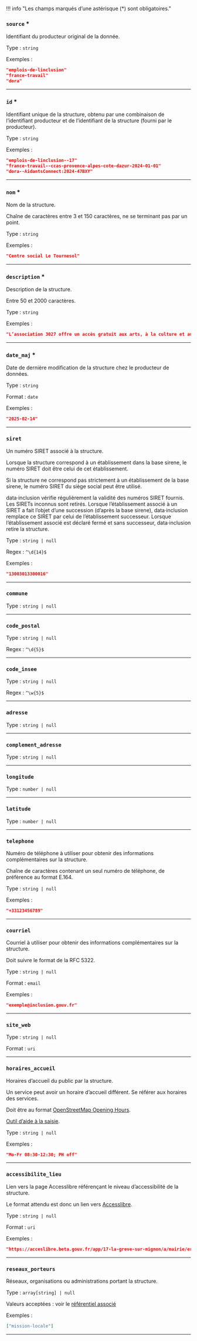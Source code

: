 !!! info "Les champs marqués d’une astérisque (*) sont obligatoires."



### `source` *

Identifiant du producteur original de la donnée.



Type : `string`










Exemples :

```json
"emplois-de-linclusion"
"france-travail"
"dora"

```

---

### `id` *

Identifiant unique de la structure, obtenu par une combinaison de l’identifiant producteur et de l’identifiant de la structure (fourni par le producteur).



Type : `string`










Exemples :

```json
"emplois-de-linclusion--17"
"france-travail--ccas-provence-alpes-cote-dazur-2024-01-01"
"dora--AidantsConnect:2024-47BXY"

```

---

### `nom` *

Nom de la structure.

Chaîne de caractères entre 3 et 150 caractères, ne se terminant pas par un point.



Type : `string`










Exemples :

```json
"Centre social Le Tournesol"

```

---

### `description` *

Description de la structure.

Entre 50 et 2000 caractères.



Type : `string`










Exemples :

```json
"L’association 3027 offre un accès gratuit aux arts, à la culture et au sport pour toutes et tous sans distinction et en priorité aux personnes en situation de précarité et d’isolement."

```

---

### `date_maj` *

Date de dernière modification de la structure chez le producteur de données.



Type : `string`



Format : `date`






Exemples :

```json
"2025-02-14"

```

---

### `siret`

Un numéro SIRET associé à la structure.

Lorsque la structure correspond à un établissement dans la base sirene, le numéro SIRET doit être celui de cet établissement.

Si la structure ne correspond pas strictement à un établissement de la base sirene, le numéro SIRET du siège social peut être utilisé.

data·inclusion vérifie régulièrement la validité des numéros SIRET fournis. Les SIRETs inconnus sont retirés. Lorsque l’établissement associé à un SIRET a fait l’objet d’une succession (d’après la base sirene), data·inclusion remplace ce SIRET par celui de l’établissement successeur. Lorsque l’établissement associé est déclaré fermé et sans successeur, data·inclusion retire la structure.



Type : `string | null`





Regex : `^\d{14}$`




Exemples :

```json
"13003013300016"

```

---

### `commune`





Type : `string | null`










---

### `code_postal`





Type : `string | null`





Regex : `^\d{5}$`




---

### `code_insee`





Type : `string | null`





Regex : `^\w{5}$`




---

### `adresse`





Type : `string | null`










---

### `complement_adresse`





Type : `string | null`










---

### `longitude`





Type : `number | null`










---

### `latitude`





Type : `number | null`










---

### `telephone`

Numéro de téléphone à utiliser pour obtenir des informations complémentaires sur la structure.

Chaîne de caractères contenant un seul numéro de téléphone, de préfèrence au format E.164.



Type : `string | null`










Exemples :

```json
"+33123456789"

```

---

### `courriel`

Courriel à utiliser pour obtenir des informations complémentaires sur la structure.

Doit suivre le format de la RFC 5322.



Type : `string | null`



Format : `email`






Exemples :

```json
"exemple@inclusion.gouv.fr"

```

---

### `site_web`





Type : `string | null`



Format : `uri`






---

### `horaires_accueil`

Horaires d’accueil du public par la structure.

Un service peut avoir un horaire d’accueil différent. Se référer aux horaires des services.

Doit être au format [OpenStreetMap Opening Hours](https://wiki.openstreetmap.org/wiki/FR:Key:opening_hours).

[Outil d’aide à la saisie](https://projets.pavie.info/yohours/).



Type : `string | null`










Exemples :

```json
"Mo-Fr 08:30-12:30; PH off"

```

---

### `accessibilite_lieu`

Lien vers la page Accesslibre référençant le niveau d’accessibilité de la structure.

Le format attendu est donc un lien vers [Accesslibre](https://acceslibre.beta.gouv.fr/).



Type : `string | null`



Format : `uri`






Exemples :

```json
"https://acceslibre.beta.gouv.fr/app/17-la-greve-sur-mignon/a/mairie/erp/mairie-la-greve-sur-mignon/"

```

---

### `reseaux_porteurs`

Réseaux, organisations ou administrations portant la structure.



Type : `array[string] | null`









Valeurs acceptées : voir le [référentiel associé](referentiels/reseaux_porteurs.md)



Exemples :

```json
["mission-locale"]

```

---
